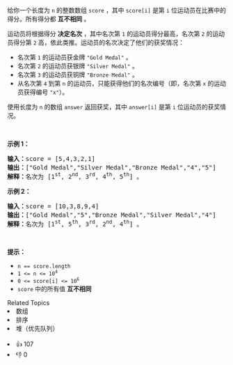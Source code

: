 <p>给你一个长度为 <code>n</code> 的整数数组 <code>score</code> ，其中 <code>score[i]</code> 是第 <code>i</code> 位运动员在比赛中的得分。所有得分都 <strong>互不相同</strong> 。</p>

<p>运动员将根据得分 <strong>决定名次</strong> ，其中名次第 <code>1</code> 的运动员得分最高，名次第 <code>2</code> 的运动员得分第 <code>2</code> 高，依此类推。运动员的名次决定了他们的获奖情况：</p>

<ul>
	<li>名次第 <code>1</code> 的运动员获金牌 <code>"Gold Medal"</code> 。</li>
	<li>名次第 <code>2</code> 的运动员获银牌 <code>"Silver Medal"</code> 。</li>
	<li>名次第 <code>3</code> 的运动员获铜牌 <code>"Bronze Medal"</code> 。</li>
	<li>从名次第 <code>4</code> 到第 <code>n</code> 的运动员，只能获得他们的名次编号（即，名次第 <code>x</code> 的运动员获得编号 <code>"x"</code>）。</li>
</ul>

<p>使用长度为 <code>n</code> 的数组 <code>answer</code> 返回获奖，其中 <code>answer[i]</code> 是第 <code>i</code> 位运动员的获奖情况。</p>

<p>&nbsp;</p>

<p><strong>示例 1：</strong></p>

<pre>
<strong>输入：</strong>score = [5,4,3,2,1]
<strong>输出：</strong>["Gold Medal","Silver Medal","Bronze Medal","4","5"]
<strong>解释：</strong>名次为 [1<sup>st</sup>, 2<sup>nd</sup>, 3<sup>rd</sup>, 4<sup>th</sup>, 5<sup>th</sup>] 。</pre>

<p><strong>示例 2：</strong></p>

<pre>
<strong>输入：</strong>score = [10,3,8,9,4]
<strong>输出：</strong>["Gold Medal","5","Bronze Medal","Silver Medal","4"]
<strong>解释：</strong>名次为 [1<sup>st</sup>, 5<sup>th</sup>, 3<sup>rd</sup>, 2<sup>nd</sup>, 4<sup>th</sup>] 。
</pre>

<p>&nbsp;</p>

<p><strong>提示：</strong></p>

<ul>
	<li><code>n == score.length</code></li>
	<li><code>1 &lt;= n &lt;= 10<sup>4</sup></code></li>
	<li><code>0 &lt;= score[i] &lt;= 10<sup>6</sup></code></li>
	<li><code>score</code> 中的所有值 <strong>互不相同</strong></li>
</ul>
<div><div>Related Topics</div><div><li>数组</li><li>排序</li><li>堆（优先队列）</li></div></div><br><div><li>👍 107</li><li>👎 0</li></div>